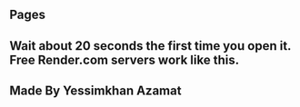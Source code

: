 
## Pages
## Wait about 20 seconds the first time you open it. Free Render.com servers work like this. 

## Made By Yessimkhan Azamat
